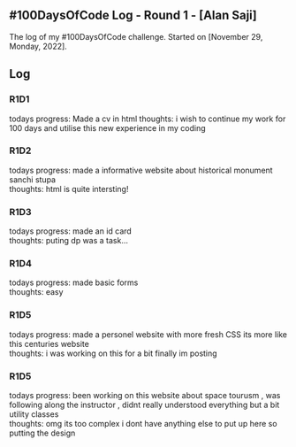 ## #100DaysOfCode Log - Round 1 - [Alan Saji]

The log of my #100DaysOfCode challenge. Started on [November 29, Monday, 2022].

## Log

### R1D1 
todays progress: Made a cv in html
thoughts: i wish to continue my work for 100 days and utilise this new experience in my coding 

### R1D2
todays progress: made a informative website about historical monument sanchi stupa<br>
thoughts: html is quite intersting!

### R1D3
todays progress: made an id card<br>
thoughts: puting dp was a task...

### R1D4
todays progress: made basic forms<br>
thoughts: easy

### R1D5
todays progress: made a personel website with more fresh CSS its more like this centuries website<br>
thoughts: i was working on this for a bit finally im posting

### R1D5
todays progress: been working on this website about  space tourusm , was following along the instructor , didnt really understood everything but a bit utility classes<br>
thoughts: omg its too complex i dont have anything else to put up here so putting the design
